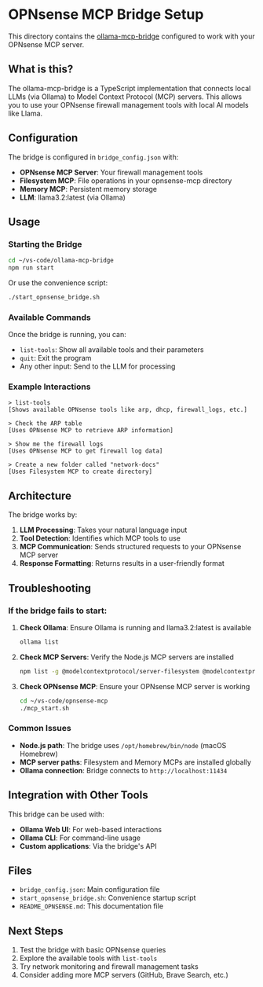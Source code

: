 # OPNsense MCP Bridge Setup

This directory contains the [ollama-mcp-bridge](https://github.com/patruff/ollama-mcp-bridge) configured to work with your OPNsense MCP server.

## What is this?

The ollama-mcp-bridge is a TypeScript implementation that connects local LLMs (via Ollama) to Model Context Protocol (MCP) servers. This allows you to use your OPNsense firewall management tools with local AI models like Llama.

## Configuration

The bridge is configured in `bridge_config.json` with:

- **OPNsense MCP Server**: Your firewall management tools
- **Filesystem MCP**: File operations in your opnsense-mcp directory
- **Memory MCP**: Persistent memory storage
- **LLM**: llama3.2:latest (via Ollama)

## Usage

### Starting the Bridge

```bash
cd ~/vs-code/ollama-mcp-bridge
npm run start
```

Or use the convenience script:
```bash
./start_opnsense_bridge.sh
```

### Available Commands

Once the bridge is running, you can:

- `list-tools`: Show all available tools and their parameters
- `quit`: Exit the program
- Any other input: Send to the LLM for processing

### Example Interactions

```
> list-tools
[Shows available OPNsense tools like arp, dhcp, firewall_logs, etc.]

> Check the ARP table
[Uses OPNsense MCP to retrieve ARP information]

> Show me the firewall logs
[Uses OPNsense MCP to get firewall log data]

> Create a new folder called "network-docs"
[Uses Filesystem MCP to create directory]
```

## Architecture

The bridge works by:

1. **LLM Processing**: Takes your natural language input
2. **Tool Detection**: Identifies which MCP tools to use
3. **MCP Communication**: Sends structured requests to your OPNsense MCP server
4. **Response Formatting**: Returns results in a user-friendly format

## Troubleshooting

### If the bridge fails to start:

1. **Check Ollama**: Ensure Ollama is running and llama3.2:latest is available
   ```bash
   ollama list
   ```

2. **Check MCP Servers**: Verify the Node.js MCP servers are installed
   ```bash
   npm list -g @modelcontextprotocol/server-filesystem @modelcontextprotocol/server-memory
   ```

3. **Check OPNsense MCP**: Ensure your OPNsense MCP server is working
   ```bash
   cd ~/vs-code/opnsense-mcp
   ./mcp_start.sh
   ```

### Common Issues

- **Node.js path**: The bridge uses `/opt/homebrew/bin/node` (macOS Homebrew)
- **MCP server paths**: Filesystem and Memory MCPs are installed globally
- **Ollama connection**: Bridge connects to `http://localhost:11434`

## Integration with Other Tools

This bridge can be used with:

- **Ollama Web UI**: For web-based interactions
- **Ollama CLI**: For command-line usage
- **Custom applications**: Via the bridge's API

## Files

- `bridge_config.json`: Main configuration file
- `start_opnsense_bridge.sh`: Convenience startup script
- `README_OPNSENSE.md`: This documentation file

## Next Steps

1. Test the bridge with basic OPNsense queries
2. Explore the available tools with `list-tools`
3. Try network monitoring and firewall management tasks
4. Consider adding more MCP servers (GitHub, Brave Search, etc.)

